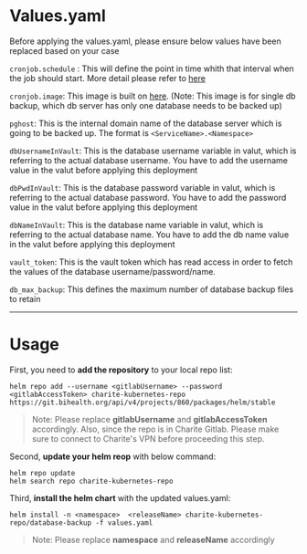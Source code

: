 # Values.yaml
Before applying the values.yaml, please ensure below values have been replaced based on your case

`cronjob.schedule` : This will define the point in time whith that interval when the job should start. More detail please refer to [here](https://kubernetes.io/docs/concepts/workloads/controllers/cron-jobs/)

`cronjob.image`: This image is built on [here](https://git.indocresearch.org/platform/platform_maintenance/tree/master/kubernetes/database-backup-cronjob/dockerfiles/single-db). (Note: This image is for single db backup, which db server has only one database needs to be backed up)

`pghost`: This is the internal domain name of the database server which is going to be backed up. The format is `<ServiceName>.<Namespace>`

`dbUsernameInVault`: This is the database username variable in valut, which is referring to the actual database username. You have to add the username value in the valut before applying this deployment

`dbPwdInVault`: This is the database password variable in valut, which is referring to the actual database password. You have to add the password value in the valut before applying this deployment

`dbNameInVault`: This is the database name variable in valut, which is referring to the actual database name. You have to add the db name value in the valut before applying this deployment

`vault_token`: This is the vault token which has read access in order to fetch the values of the database username/password/name.

`db_max_backup`: This defines the maximum number of database backup files to retain

---

# Usage
First, you need to **add the repository** to your local repo list:
```
helm repo add --username <gitlabUsername> --password <gitlabAccessToken> charite-kubernetes-repo https://git.bihealth.org/api/v4/projects/860/packages/helm/stable
```
> Note:  Please replace  **gitlabUsername** and **gitlabAccessToken** accordingly. Also, since the repo is in Charite Gitlab. Please make sure to connect to Charite's VPN before proceeding this step.

Second, **update your helm reop** with below command:
```
helm repo update
helm search repo charite-kubernetes-repo
```

Third, **install the helm chart** with the updated values.yaml:
```
helm install -n <namespace>  <releaseName> charite-kubernetes-repo/database-backup -f values.yaml
```
> Note: Please replace **namespace** and **releaseName** accordingly